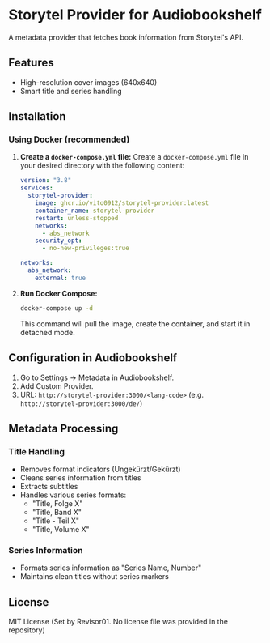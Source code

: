 # Storytel Provider for Audiobookshelf

A metadata provider that fetches book information from Storytel's API.

## Features

- High-resolution cover images (640x640)
- Smart title and series handling

## Installation

### Using Docker (recommended)

1. **Create a `docker-compose.yml` file:** Create a `docker-compose.yml` file in your desired directory with the following content:

    ```yaml
    version: "3.8"
    services:
      storytel-provider:
        image: ghcr.io/vito0912/storytel-provider:latest
        container_name: storytel-provider
        restart: unless-stopped
        networks:
          - abs_network
        security_opt:
          - no-new-privileges:true

    networks:
      abs_network:
        external: true
    ```

2. **Run Docker Compose:**
    ```bash
    docker-compose up -d
    ```

    This command will pull the image, create the container, and start it in detached mode.

## Configuration in Audiobookshelf

1.  Go to Settings -> Metadata in Audiobookshelf.
2.  Add Custom Provider.
3.  URL: `http://storytel-provider:3000/<lang-code>` (e.g. `http://storytel-provider:3000/de/`)

## Metadata Processing

### Title Handling

- Removes format indicators (Ungekürzt/Gekürzt)
- Cleans series information from titles
- Extracts subtitles
- Handles various series formats:
    - "Title, Folge X"
    - "Title, Band X"
    - "Title - Teil X"
    - "Title, Volume X"

### Series Information

- Formats series information as "Series Name, Number"
- Maintains clean titles without series markers

## License

MIT License (Set by Revisor01.  No license file was provided in the repository)